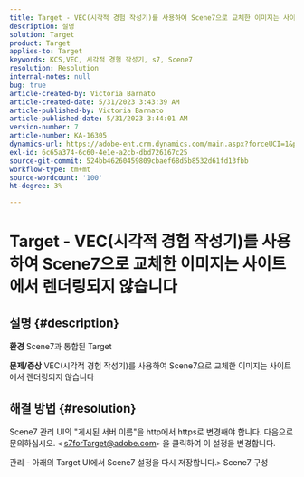 ```yaml
---
title: Target - VEC(시각적 경험 작성기)를 사용하여 Scene7으로 교체한 이미지는 사이트에서 렌더링되지 않습니다
description: 설명
solution: Target
product: Target
applies-to: Target
keywords: KCS,VEC, 시각적 경험 작성기, s7, Scene7
resolution: Resolution
internal-notes: null
bug: true
article-created-by: Victoria Barnato
article-created-date: 5/31/2023 3:43:39 AM
article-published-by: Victoria Barnato
article-published-date: 5/31/2023 3:44:01 AM
version-number: 7
article-number: KA-16305
dynamics-url: https://adobe-ent.crm.dynamics.com/main.aspx?forceUCI=1&pagetype=entityrecord&etn=knowledgearticle&id=717b5d51-65ff-ed11-8f6e-6045bd006149
exl-id: 6c65a374-6c60-4e1e-a2cb-dbd726167c25
source-git-commit: 524bb46260459809cbaef68d5b8532d61fd13fbb
workflow-type: tm+mt
source-wordcount: '100'
ht-degree: 3%

---
```


# Target - VEC(시각적 경험 작성기)를 사용하여 Scene7으로 교체한 이미지는 사이트에서 렌더링되지 않습니다

## 설명 {#description}

<b>환경</b>
Scene7과 통합된 Target

<b>문제/증상</b>
VEC(시각적 경험 작성기)를 사용하여 Scene7으로 교체한 이미지는 사이트에서 렌더링되지 않습니다


## 해결 방법 {#resolution}


Scene7 관리 UI의 &quot;게시된 서버 이름&quot;을 http에서 https로 변경해야 합니다. 다음으로 문의하십시오. `<` [s7forTarget@adobe.com](mailto:s7forTarget@adobe.com)`>`  을 클릭하여 이 설정을 변경합니다.

관리 - 아래의 Target UI에서 Scene7 설정을 다시 저장합니다.`>`  Scene7 구성
